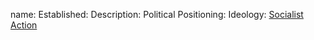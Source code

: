name: 
Established:
Description: 
Political Positioning:
Ideology:
[Socialist Action](https://en.wikipedia.org/wiki/Socialist_Action_(United_States))